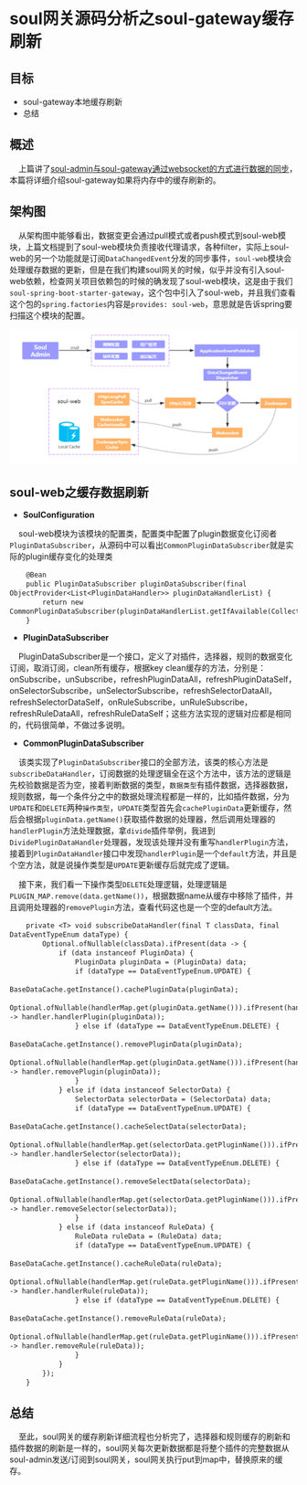 # soul网关源码分析之soul-gateway缓存刷新

## 目标

- soul-gateway本地缓存刷新
- 总结

## 概述

&nbsp; &nbsp; 上篇讲了[soul-admin与soul-gateway通过websocket的方式进行数据的同步](https://blog.csdn.net/qq_31279701/article/details/112725043)，本篇将详细介绍soul-gateway如果将内存中的缓存刷新的。

## 架构图

&nbsp; &nbsp; 从架构图中能够看出，数据变更会通过pull模式或者push模式到soul-web模块，上篇文档提到了soul-web模块负责接收代理请求，各种filter，实际上soul-web的另一个功能就是订阅`DataChangedEvent`分发的同步事件，`soul-web`模块会处理缓存数据的更新，但是在我们构建soul网关的时候，似乎并没有引入soul-web依赖，检查网关项目依赖包的时候的确发现了soul-web模块，这是由于我们`soul-spring-boot-starter-gateway`，这个包中引入了soul-web，并且我们查看这个包的`spring.factories`内容是`provides: soul-web`，意思就是告诉spring要扫描这个模块的配置。

![avatar](_media/../../../../_media/image/source_code/soul/config-strage-processor.png)

## soul-web之缓存数据刷新

- **SoulConfiguration**

&nbsp; &nbsp; soul-web模块为该模块的配置类，配置类中配置了plugin数据变化订阅者`PluginDataSubscriber`，从源码中可以看出`CommonPluginDataSubscriber`就是实际的plugin缓存变化的处理类

```
    @Bean
    public PluginDataSubscriber pluginDataSubscriber(final ObjectProvider<List<PluginDataHandler>> pluginDataHandlerList) {
        return new CommonPluginDataSubscriber(pluginDataHandlerList.getIfAvailable(Collections::emptyList));
    }
```

- **PluginDataSubscriber**

&nbsp; &nbsp; PluginDataSubscriber是一个接口，定义了对插件，选择器，规则的数据变化订阅，取消订阅，clean所有缓存，根据key clean缓存的方法，分别是：onSubscribe，unSubscribe，refreshPluginDataAll，refreshPluginDataSelf，onSelectorSubscribe，unSelectorSubscribe，refreshSelectorDataAll，refreshSelectorDataSelf，onRuleSubscribe，unRuleSubscribe，refreshRuleDataAll，refreshRuleDataSelf；这些方法实现的逻辑对应都是相同的，代码很简单，不做过多说明。

- **CommonPluginDataSubscriber**

&nbsp; &nbsp; 该类实现了`PluginDataSubscriber`接口的全部方法，该类的核心方法是`subscribeDataHandler`，订阅数据的处理逻辑全在这个方法中，该方法的逻辑是先校验数据是否为空，接着判断数据的类型，`数据类型`有插件数据，选择器数据，规则数据，每一个条件分之中的数据处理流程都是一样的，比如插件数据，分为`UPDATE`和`DELETE`两种`操作类型`，`UPDATE`类型首先会`cachePluginData`更新缓存，然后会根据`pluginData.getName()`获取插件数据的处理器，然后调用处理器的`handlerPlugin`方法处理数据，拿`divide`插件举例，我进到`DividePluginDataHandler`处理器，发现该处理并没有重写`handlerPlugin`方法，接着到`PluginDataHandler`接口中发现`handlerPlugin`是一个`default`方法，并且是个空方法，就是说操作类型是`UPDATE`更新缓存后就完成了逻辑。

&nbsp; &nbsp; 接下来，我们看一下操作类型`DELETE`处理逻辑，处理逻辑是`PLUGIN_MAP.remove(data.getName())`，根据数据name从缓存中移除了插件，并且调用处理器的`removePlugin`方法，查看代码这也是一个空的default方法。

```
    private <T> void subscribeDataHandler(final T classData, final DataEventTypeEnum dataType) {
        Optional.ofNullable(classData).ifPresent(data -> {
            if (data instanceof PluginData) {
                PluginData pluginData = (PluginData) data;
                if (dataType == DataEventTypeEnum.UPDATE) {
                    BaseDataCache.getInstance().cachePluginData(pluginData);
                    Optional.ofNullable(handlerMap.get(pluginData.getName())).ifPresent(handler -> handler.handlerPlugin(pluginData));
                } else if (dataType == DataEventTypeEnum.DELETE) {
                    BaseDataCache.getInstance().removePluginData(pluginData);
                    Optional.ofNullable(handlerMap.get(pluginData.getName())).ifPresent(handler -> handler.removePlugin(pluginData));
                }
            } else if (data instanceof SelectorData) {
                SelectorData selectorData = (SelectorData) data;
                if (dataType == DataEventTypeEnum.UPDATE) {
                    BaseDataCache.getInstance().cacheSelectData(selectorData);
                    Optional.ofNullable(handlerMap.get(selectorData.getPluginName())).ifPresent(handler -> handler.handlerSelector(selectorData));
                } else if (dataType == DataEventTypeEnum.DELETE) {
                    BaseDataCache.getInstance().removeSelectData(selectorData);
                    Optional.ofNullable(handlerMap.get(selectorData.getPluginName())).ifPresent(handler -> handler.removeSelector(selectorData));
                }
            } else if (data instanceof RuleData) {
                RuleData ruleData = (RuleData) data;
                if (dataType == DataEventTypeEnum.UPDATE) {
                    BaseDataCache.getInstance().cacheRuleData(ruleData);
                    Optional.ofNullable(handlerMap.get(ruleData.getPluginName())).ifPresent(handler -> handler.handlerRule(ruleData));
                } else if (dataType == DataEventTypeEnum.DELETE) {
                    BaseDataCache.getInstance().removeRuleData(ruleData);
                    Optional.ofNullable(handlerMap.get(ruleData.getPluginName())).ifPresent(handler -> handler.removeRule(ruleData));
                }
            }
        });
    }
```

## 总结

&nbsp; &nbsp; 至此，soul网关的缓存刷新详细流程也分析完了，选择器和规则缓存的刷新和插件数据的刷新是一样的，soul网关每次更新数据都是将整个插件的完整数据从soul-admin发送/订阅到soul网关，soul网关执行put到map中，替换原来的缓存。